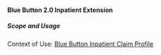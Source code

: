 #### Blue Button 2.0 Inpatient Extension


##### Scope and Usage



Context of Use: [Blue Button Inpatient Claim Profile]({{site.data.structuredefinitions.bluebutton-inpatient-claim.path}})